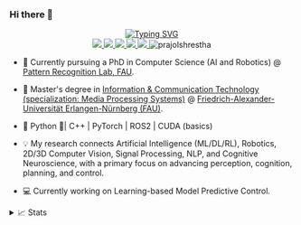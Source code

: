 ### Hi there 👋


<p align="center">
<a href="https://github.com/prajolshrestha">
    <img src="https://readme-typing-svg.demolab.com?font=Georgia&size=18&duration=2500&pause=100&multiline=true&width=550&height=120&lines=PRAJOL+SHRESTHA+%7C+Research+Engineer;Computer+Vision+%7C+Learning+based+Model+Predictive+Control;Planning+and+Control+%7C+Deep+Learning+%7C+Cognitive+Neuroscience;Multimodel+Signal+Processing" alt="Typing SVG" />
</a>

<br>
<a href="https://www.linkedin.com/in/prajolshresthaa/">
    <img src="https://img.shields.io/badge/-Linkedin-blue?style=flat-square&logo=linkedin">
</a>
<a href="mailto:prajolstha9@gmail.com">
    <img src="https://img.shields.io/badge/-Email-red?style=flat-square&logo=gmail&logoColor=white">
</a>
<a href="https://pypi.org/user/prajolshrestha/">
    <img src="https://img.shields.io/badge/PyPi-blue?style=flat-square&logo=pypi&logoColor=white">
</a>    
<a href="https://prajolshrestha.github.io/">
    <img src="https://img.shields.io/badge/Website-green?style=flat-square&logo=pypi&logoColor=white">
</a>   
<a href="https://huggingface.co/prajolshrestha/">
    <img src="https://img.shields.io/badge/HuggingFace-yellow?style=flat-square&logo=pypi&logoColor=white">
</a>   
<a align="left"> <img src="https://komarev.com/ghpvc/?username=prajolshrestha&label=Profile%20views&color=0e75b6&style=flat" alt="prajolshrestha" /> </a>

</br>
</p>

* 📖 Currently pursuing a PhD in Computer Science (AI and Robotics) @ [Pattern Recognition Lab, FAU](https://lme.tf.fau.de/).

* 📖 Master's degree in [Information & Communication Technology (specialization: Media Processing Systems)](https://www.iuk.studium.fau.de/studierende/studienablauf-master/) @ [Friedrich-Alexander-Universität Erlangen-Nürnberg (FAU)](https://www.iuk.studium.fau.eu/). 

* 📖 Python 🐍| C++ | PyTorch | ROS2 | CUDA (basics)

* 💡 My research connects Artificial Intelligence (ML/DL/RL), Robotics, 2D/3D Computer Vision, Signal Processing, NLP, and Cognitive Neuroscience, with a primary focus on advancing perception, cognition, planning, and control.

* 💻 Currently working on Learning-based Model Predictive Control.



<details>
<summary>📈 Stats</summary>
<br>
My Github Stats

![](http://github-profile-summary-cards.vercel.app/api/cards/profile-details?username=prajolshrestha&theme=dracula) 

![](http://github-profile-summary-cards.vercel.app/api/cards/repos-per-language?username=prajolshrestha&theme=dracula) 
![](http://github-profile-summary-cards.vercel.app/api/cards/most-commit-language?username=prajolshrestha&theme=dracula)


<br>
Currently Coding & Listening to:

[![spotify-github-profile](https://spotify-github-profile.vercel.app/api/view?uid=31rqpwjrf2llmeuvvhoytdw6safe&cover_image=true&theme=novatorem&show_offline=true&background_color=121212&interchange=false&bar_color=53b14f&bar_color_cover=false)](https://spotify-github-profile.vercel.app/api/view?uid=31rqpwjrf2llmeuvvhoytdw6safe&redirect=true)
</details>
